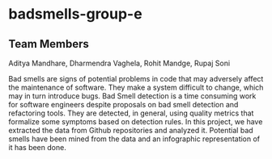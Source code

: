 # badsmells-group-e

## Team Members
Aditya Mandhare, Dharmendra Vaghela, Rohit Mandge, Rupaj Soni

Bad smells are signs of potential problems in code that may adversely affect the maintenance of software. They make a system difficult to change, which may in turn introduce bugs. Bad Smell detection is a time consuming work for software engineers despite proposals on bad smell detection and refactoring tools. They are detected, in general, using quality metrics that formalize some symptoms based on detection rules.  In this project, we have extracted the data from Github repositories and analyzed it. Potential bad smells have been mined from the data and an infographic representation of it has been done.
